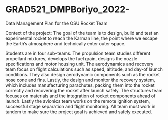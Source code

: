 # GRAD521_DMPBoriyo_2022-

Data Management Plan for the OSU Rocket Team

Context of the project:
The goal of the team is to design, build and test an experimental rocket to reach the Karman line, the point where we escape the Earth’s atmosphere and technically enter outer space.

Students are in four sub-teams. The propulsion team studies different propellant mixtures, develops the fuel grain, designs the nozzle specifications and motor housing unit. The aerodynamics and recovery team focus on flight calculations such as speed, altitude, and day-of launch conditions. They also design aerodynamic components such as the rocket nose cone and fins. Lastly, the design and monitor the recovery system, which includes manufacturing parachutes, packing them into the rocket correctly and recovering the rocket after launch safely. The structures team focuses on materials and the integration of rocket components ahead of launch. Lastly the avionics team works on the remote ignition system, successful stage separation and flight monitoring. All team must work in tandem to make sure the project goal is achieved and safely executed.



